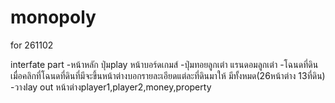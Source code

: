 # monopoly
for 261102


interfate part
-หน้าหลัก ปุ่มplay หน้าบอร์ดเกมส์ 
-ปุ่มทอยลูกเต๋า แรนดอมลูกเต๋า
-โฉนดที่ดิน เมื่อคลิกที่โฉนดที่ดินที่มีจะขึ้นหน้าต่างบอกรายละเอียดแต่ละที่ดินมาให้ มีทั้งหมด(26หน้าต่าง 13ที่ดิน)
-วางlay out หน้าต่างplayer1,player2,money,property
